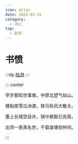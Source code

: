 ```yaml
---
icon: alias
date: 2024-03-15
category:
  - 词人
tag:
  - 赵宋
---
```


# 书愤

<!-- more -->

:::tip
[陆游](../../诗人/陆游.md)
:::


::: center 

早岁那知世事艰，中原北望气如山。

楼船夜雪瓜洲渡，铁马秋风大散关。

塞上长城空自许，镜中衰鬓已先斑。

出师一表真名世，千载谁堪伯仲间。

:::